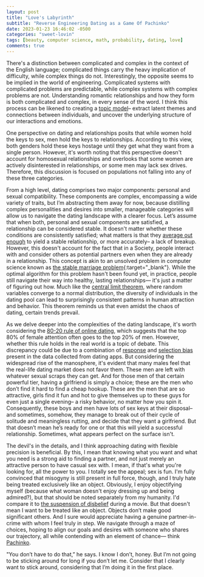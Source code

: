 ```yaml
---
layout: post
title: "Love's Labyrinth"
subtitle: "Reverse Engineering Dating as a Game Of Pachinko"
date: 2023-01-23 16:46:02 -0500
categories: "sweet-lovin"
tags: [beauty, computer science, math, probability, dating, love]
comments: true
---
```

There's a distinction between complicated and complex in the context of the English language; complicated things carry the heavy implication of difficulty, while complex things do not. Interestingly, the opposite seems to be implied in the world of engineering. Complicated systems with complicated problems are predictable, while complex systems with complex problems are not. Understanding romantic relationships and how they form is both complicated and complex, in every sense of the word. I think this process can be likened to creating a <a target="_blank" href="https://en.wikipedia.org/wiki/Topic_model">topic model</a>– extract latent themes and connections between individuals, and uncover the underlying structure of our interactions and emotions.<!-- more -->

One perspective on dating and relationships posits that while women hold the keys to sex, men hold the keys to relationships. According to this view, both genders hold these keys hostage until they get what they want from a single person. However, it's worth noting that this perspective doesn't account for homosexual relationships and overlooks that some women are actively disinterested in relationships, or some men may lack sex drives. Therefore, this discussion is focused on populations not falling into any of these three categories.

From a high level, dating comprises two major components: personal and sexual compatibility. These components are complex, encompassing a wide variety of traits, but I’m abstracting them away for now, because distilling complex personalities and desires into smaller, manageable categories will allow us to navigate the dating landscape with a clearer focus. Let’s assume that when both, personal and sexual components are satisfied, a relationship can be considered stable. It doesn't matter whether these conditions are consistently satisfied; what matters is that they <a target="_blank" href="https://en.wikipedia.org/wiki/Logic_level#Logic_voltage_levels">average out enough</a> to yield a stable relationship, or more accurately– a lack of breakup. However, this doesn't account for the fact that in a Society, people interact with and consider others as potential partners even when they are already in a relationship. This concept is akin to an unsolved problem in computer science known as <a target="_blank" href="https://en.wikipedia.org/wiki/Stable_marriage_problem">the stable marriage problem</a>{:target="_blank"}. While the optimal algorithm for this problem hasn't been found yet, in practice, people still navigate their way into healthy, lasting relationships— it's just a matter of figuring out how. Much like the <a target="_blank" href="https://en.wikipedia.org/wiki/Central_limit_theorem">central limit theorem</a>, where random variables converge to a normal distribution, the diversity of individuals in the dating pool can lead to surprisingly consistent patterns in human attraction and behavior. This theorem reminds us that even amidst the chaos of dating, certain trends prevail.

As we delve deeper into the complexities of the dating landscape, it's worth considering the <a target="_blank" href="https://medium.com/@worstonlinedater/tinder-experiments-ii-guys-unless-you-are-really-hot-you-are-probably-better-off-not-wasting-your-2ddf370a6e9a">80-20 rule of online dating</a>, which suggests that the top 80% of female attention often goes to the top 20% of men. However, whether this rule holds in the real world is a topic of debate. This discrepancy could be due to a combination of <a target="_blank" href="https://en.wikipedia.org/wiki/Response_bias">response</a> and <a target="_blank" href="https://en.wikipedia.org/wiki/Selection_bias">selection bias</a> present in the data collected from dating apps. But considering the widespread rise of the manosphere, it's evident that many males feel that the real-life dating market does not favor them. These men are left with whatever sexual scraps they can get. And for those men of that certain powerful tier, having a girlfriend is simply a choice; these are the men who don’t find it hard to find a cheap hookup. These are the men that are so attractive, girls find it fun and hot to give themselves up to these guys for even just a single evening– a risky behavior, no matter how you spin it. Consequently, these boys and men have lots of sex keys at their disposal– and sometimes, somehow, they manage to break out of their cycle of solitude and meaningless rutting, and decide that they want a girlfriend. But that doesn’t mean he’s ready for one or that this will yield a successful relationship. Sometimes, what appears perfect on the surface isn't.

The devil's in the details, and I think approaching dating with flexible precision is beneficial. By this, I mean that knowing what you want and what you need is a strong aid to finding a partner, and not just merely an attractive person to have casual sex with. I mean, if that's what you're looking for, all the power to you. I totally see the appeal; sex is fun. I'm fully convinced that misogyny is still present in full force, though, and I truly hate being treated exclusively like an object. Obviously, I enjoy objectifying myself (because what woman doesn't enjoy dressing up and being admired?), but that should be noted separately from my humanity. I'd compare it to <a target="_blank" href="https://en.wikipedia.org/wiki/Suspension_of_disbelief">the suspension of disbelief</a> during a movie. But that doesn't mean I want to be treated like an object. Objects don’t make good significant others. And I sure would appreciate having a genuine partner-in-crime with whom I feel truly in step. We navigate through a maze of choices, hoping to align our goals and desires with someone who shares our trajectory, all while contending with an element of chance— think <a target="_blank" href="https://en.wikipedia.org/wiki/Pachinko">Pachinko</a>.

"You don’t have to do that,” he says. I know I don’t, honey. But I’m not going to be sticking around for long if you don’t let me. Consider that I clearly want to stick around, considering that I’m doing it in the first place.

